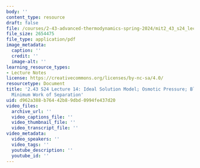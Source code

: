 ```yaml
---
body: ''
content_type: resource
draft: false
file: /courses/2-43-advanced-thermodynamics-spring-2024/mit2_43_s24_lec14.pdf
file_size: 2654475
file_type: application/pdf
image_metadata:
  caption: ''
  credit: ''
  image-alt: ''
learning_resource_types:
- Lecture Notes
license: https://creativecommons.org/licenses/by-nc-sa/4.0/
resourcetype: Document
title: '2.43 S24 Lecture 14: Ideal Solution Model; Osmotic Pressure; Blue Energy;
  Minimum Work of Separation'
uid: d962a388-b764-42b8-9dbd-0994fe437d20
video_files:
  archive_url: ''
  video_captions_file: ''
  video_thumbnail_file: ''
  video_transcript_file: ''
video_metadata:
  video_speakers: ''
  video_tags: ''
  youtube_description: ''
  youtube_id: ''
---
```

